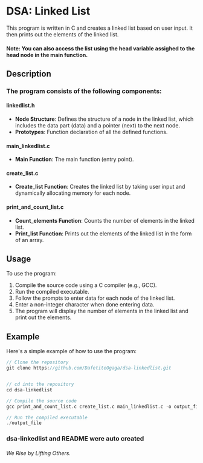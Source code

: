 # DSA: Linked List

This program is written in C and creates a linked list based on user input. It then prints out the elements of the linked list.

#### Note: You can also access the list using the head variable assighed to the head node in the main function.

## Description

### The program consists of the following components:

#### linkedlist.h
- **Node Structure**: Defines the structure of a node in the linked list, which includes the data part (data) and a pointer (next) to the next node.
- **Prototypes**: Function declaration of all the defined functions.

#### main_linkedlist.c
- **Main Function**: The main function (entry point).

#### create_list.c
- **Create_list Function**: Creates the linked list by taking user input and dynamically allocating memory for each node.

#### print_and_count_list.c
- **Count_elements Function**: Counts the number of elements in the linked list.
- **Print_list Function**: Prints out the elements of the linked list in the form of an array.

## Usage

To use the program:

1. Compile the source code using a C compiler (e.g., GCC).
2. Run the compiled executable.
3. Follow the prompts to enter data for each node of the linked list.
4. Enter a non-integer character when done entering data.
5. The program will display the number of elements in the linked list and print out the elements.

## Example

Here's a simple example of how to use the program:

```c
// Clone the repository
git clone https://github.com/DafetiteOgaga/dsa-linkedlist.git


// cd into the repository
cd dsa-linkedlist 

// Compile the source code
gcc print_and_count_list.c create_list.c main_linkedlist.c -o output_file

// Run the compiled executable
./output_file
```


### dsa-linkedlist and README were auto created




###### *We Rise by Lifting Others.*
